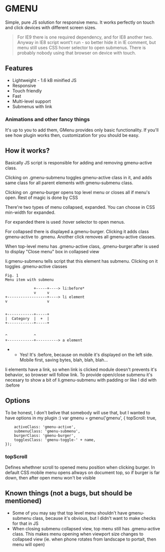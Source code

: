 # GMENU #

Simple, pure JS solution for responsive menu.
It works perfectly on touch and click devices with different screen sizes.

> For IE9 there is one required dependency, and for IE8 another two. Anyway in IE8 script wont't run - so better hide it in IE comment, but menu still uses CSS hover selector to open submenus. There is probably nobody using that browser on device with touch.

## Features ##
* Lightweight - 1.6 kB minified JS
* Responsive
* Touch friendly
* Fast
* Multi-level support
* Submenus with link

### Animations and other fancy things ###


It's up to you to add them, GMenu provides only basic functionality. If you'll see how plugin works then, customization for you should be easy.

## How it works? ##

Basically JS script is responsible for adding and removing gmenu-active class.

Clicking on .gmenu-submenu toggles gmenu-active class in it, and adds same class for all parent elements with gmenu-submenu class.

Clicking on .gmenu-burger opens top level menu or closes all if menu's open.
Rest of magic is done by CSS

There're two types of menu collapsed, expanded. You can choose in CSS min-width for expanded.

For expanded there is used :hover selector to open menus.

For collapsed there is displayed a.gmenu-burger. Clicking it adds class gmenu-active to .gmenu. Another click removes all gmenu-active classes.

When top-level menu has .gmenu-active class, .gmenu-burger:after is used to display "Close menu" box in collapsed view

li.gmenu-submenu tells script that this element has submenu. Clicking on it toggles .gmenu-active classes

	Fig. 1
	Menu item with submenu

	             +-----+----> li:before*
	             v     v
	+------------------+----> li element
	v                  v


	+------------+-----+
	|  Category  |  +  |   
	+------------+-----+


	^            ^
	+------------+----------> a element


* - Yes! It's :before, because on mobile it's displayed on the left side. Mobile first, saving bytes, blah, blah, blah...

li elements have a link, so when link is clicked module doesn't prevents it's behavior, so browser will follow link. To provide open/close submenu it's necesary to show a bit of li.gmenu-submenu with padding or like I did with :before

## Options ##

To be honest, I don't belive that somebody will use that, but I wanted to have options in my plugin :)
	var gmenu = gmenu('gmenu', {
		topScroll: true,

		activeClass: 'gmenu-active',
		submenuClass: 'gmenu-submenu',
		burgerClass: 'gmenu-burger',
		togglesClass: 'gmenu-toggle-' + name,
	});

### topScroll ###

Defines whethner scroll to opened menu position when clicking burger. In default CSS mobile menu opens allways on document top, so if burger is far down, then after open menu won't be visible

## Known things (not a bugs, but should be mentioned) ##

* 
	Some of you may say that top level menu shouldn't have gmenu-submenu class, because it's obvious, but I didn't want to make checks for that in JS
*
	When closing submenu collapsed view, top menu still has .gmenu-active class. This makes menu opening when viewport size changes to collapsed view (ie. when phone rotates from landscape to portait, then menu will open)
